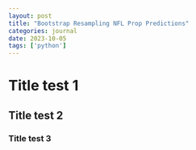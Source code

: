 ```yaml
---
layout: post
title: "Bootstrap Resampling NFL Prop Predictions"
categories: journal
date: 2023-10-05
tags: ['python']
---
```


# Title test 1
## Title test 2
### Title test 3